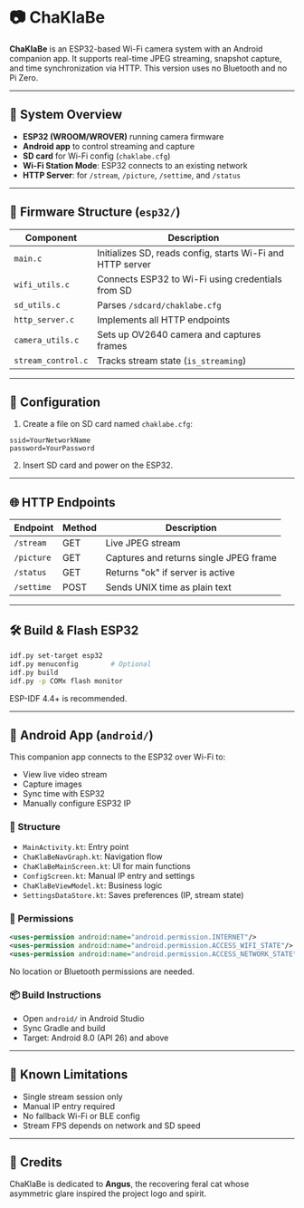 # 📷 ChaKlaBe

**ChaKlaBe** is an ESP32-based Wi-Fi camera system with an Android companion app. It supports real-time JPEG streaming, snapshot capture, and time synchronization via HTTP. This version uses no Bluetooth and no Pi Zero.

---

## 🧱 System Overview

- **ESP32 (WROOM/WROVER)** running camera firmware
- **Android app** to control streaming and capture
- **SD card** for Wi-Fi config (`chaklabe.cfg`)
- **Wi-Fi Station Mode**: ESP32 connects to an existing network
- **HTTP Server**: for `/stream`, `/picture`, `/settime`, and `/status`

---

## 📁 Firmware Structure (`esp32/`)

| Component         | Description                                                 |
|------------------|-------------------------------------------------------------|
| `main.c`          | Initializes SD, reads config, starts Wi-Fi and HTTP server |
| `wifi_utils.c`    | Connects ESP32 to Wi-Fi using credentials from SD          |
| `sd_utils.c`      | Parses `/sdcard/chaklabe.cfg`                              |
| `http_server.c`   | Implements all HTTP endpoints                              |
| `camera_utils.c`  | Sets up OV2640 camera and captures frames                  |
| `stream_control.c`| Tracks stream state (`is_streaming`)                       |

---

## 🔌 Configuration

1. Create a file on SD card named `chaklabe.cfg`:
```
ssid=YourNetworkName
password=YourPassword
```
2. Insert SD card and power on the ESP32.

---

## 🌐 HTTP Endpoints

| Endpoint      | Method | Description                             |
|---------------|--------|-----------------------------------------|
| `/stream`     | GET    | Live JPEG stream                        |
| `/picture`    | GET    | Captures and returns single JPEG frame |
| `/status`     | GET    | Returns "ok" if server is active       |
| `/settime`    | POST   | Sends UNIX time as plain text          |

---

## 🛠 Build & Flash ESP32

```bash
idf.py set-target esp32
idf.py menuconfig        # Optional
idf.py build
idf.py -p COMx flash monitor
```

ESP-IDF 4.4+ is recommended.

---

## 📱 Android App (`android/`)

This companion app connects to the ESP32 over Wi-Fi to:

- View live video stream
- Capture images
- Sync time with ESP32
- Manually configure ESP32 IP

### 🔧 Structure

- `MainActivity.kt`: Entry point
- `ChaKlaBeNavGraph.kt`: Navigation flow
- `ChaKlaBeMainScreen.kt`: UI for main functions
- `ConfigScreen.kt`: Manual IP entry and settings
- `ChaKlaBeViewModel.kt`: Business logic
- `SettingsDataStore.kt`: Saves preferences (IP, stream state)

### 🔐 Permissions

```xml
<uses-permission android:name="android.permission.INTERNET"/>
<uses-permission android:name="android.permission.ACCESS_WIFI_STATE"/>
<uses-permission android:name="android.permission.ACCESS_NETWORK_STATE"/>
```

No location or Bluetooth permissions are needed.

### 📦 Build Instructions

- Open `android/` in Android Studio
- Sync Gradle and build
- Target: Android 8.0 (API 26) and above

---

## 🛑 Known Limitations

- Single stream session only
- Manual IP entry required
- No fallback Wi-Fi or BLE config
- Stream FPS depends on network and SD speed

---

## 🐾 Credits

ChaKlaBe is dedicated to **Angus**, the recovering feral cat whose asymmetric glare inspired the project logo and spirit.

